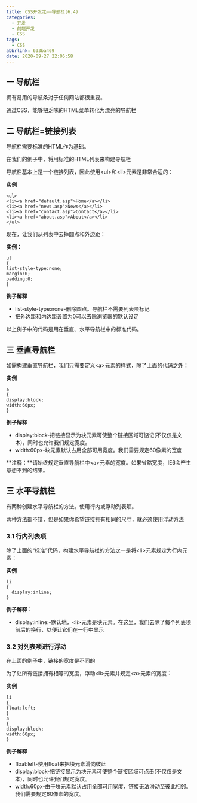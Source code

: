 ```yaml
---
title: CSS开发之——导航栏(6.4)
categories:
  - 开发
  - 前端开发
  - CSS
tags:
  - CSS
abbrlink: 633ba469
date: 2020-09-27 22:06:58
---
```

## 一 导航栏

拥有易用的导航条对于任何网站都很重要。

通过CSS，能够把乏味的HTML菜单转化为漂亮的导航栏

<!--more-->

## 二 导航栏=链接列表

导航栏需要标准的HTML作为基础。

在我们的例子中，将用标准的HTML列表来构建导航栏

导航栏基本上是一个链接列表，因此使用\<ul>和\<li>元素是非常合适的：

**实例**

```
<ul>
<li><a href="default.asp">Home</a></li>
<li><a href="news.asp">News</a></li>
<li><a href="contact.asp">Contact</a></li>
<li><a href="about.asp">About</a></li>
</ul>
```

现在，让我们从列表中去掉圆点和外边距：

**实例：**

```
ul
{
list-style-type:none;
margin:0;
padding:0;
}
```

**例子解释**

* list-style-type:none-删除圆点。导航栏不需要列表项标记
* 把外边距和内边距设置为0可以去除浏览器的默认设定

以上例子中的代码是用在垂直、水平导航栏中的标准代码。

## 三 垂直导航栏

如需构建垂直导航栏，我们只需要定义\<a>元素的样式，除了上面的代码之外：

**实例**

```
a
{
display:block;
width:60px;
}
```

**例子解释**

* display:block-把链接显示为块元素可使整个链接区域可惦记(不仅仅是文本)，同时也允许我们规定宽度。
* width:60px-块元素默认占用全部可用宽度。我们需要规定60像素的宽度

**注释：**请始终规定垂直导航栏中\<a>元素的宽度。如果省略宽度，IE6会产生意想不到的结果。

## 三 水平导航栏

有两种创建水平导航栏的方法。使用行内或浮动列表项。

两种方法都不错，但是如果你希望链接拥有相同的尺寸，就必须使用浮动方法

### 3.1 行内列表项

除了上面的“标准”代码，构建水平导航栏的方法之一是将\<li>元素规定为行内元素：

**实例**

```
li
{
  display:inline;
}
```

**例子解释：**

* display:inline:-默认地，\<li>元素是块元素。在这里，我们去除了每个列表项前后的换行，以便让它们在一行中显示

### 3.2 对列表项进行浮动

在上面的例子中，链接的宽度是不同的

为了让所有链接拥有相等的宽度，浮动\<li>元素并规定\<a>元素的宽度：

**实例**

```
li
{
float:left;
}
a
{
display:block;
width:60px;
}
```

**例子解释**

* float:left-使用float来把块元素滑向彼此
* display:block-把链接显示为块元素可使整个链接区域可点击(不仅仅是文本)，同时也允许我们规定宽度。
* width:60px-由于块元素默认占用全部可用宽度，链接无法滑动至彼此相邻。我们需要规定60像素的宽度。